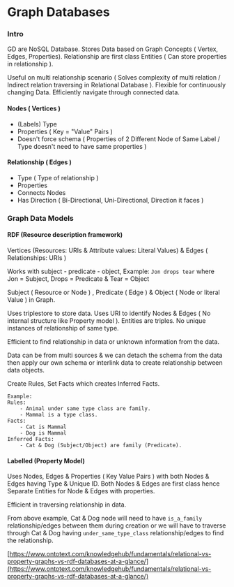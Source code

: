 # Graph Databases

### Intro

GD are NoSQL Database. Stores Data based on Graph Concepts \( Vertex, Edges, Properties\). Relationship are first class Entities \( Can store properties in relationship \).

Useful on multi relationship scenario \( Solves complexity of multi relation / Indirect relation traversing in Relational Database \). Flexible for continuously changing Data. Efficiently navigate through connected data.

#### Nodes \( Vertices \)

* \(Labels\) Type 
* Properties \( Key = "Value" Pairs \)
* Doesn't force schema \( Properties of 2 Different Node of Same Label / Type doesn't need to have same properties \)

#### Relationship \( Edges \)

* Type \( Type of relationship \) 
* Properties
* Connects Nodes
* Has Direction \( Bi-Directional, Uni-Directional, Direction it faces \)

### Graph Data Models

#### RDF \(Resource description framework\)

Vertices \(Resources: URIs & Attribute values: Literal Values\) & Edges \( Relationships: URIs \)

Works with subject - predicate - object, Example: `Jon drops tear` where Jon = Subject, Drops = Predicate & Tear = Object 

Subject \( Resource or Node \) , Predicate \( Edge \) & Object \( Node or literal Value \) in Graph.

Uses triplestore to store data.  Uses URI to identify Nodes & Edges \( No internal structure like Property model \). Entities are triples. No unique instances of  relationship of same type.

Efficient to find relationship in data  or unknown information from the data.

Data can be from multi sources & we can detach the schema from the data then apply our own schema or interlink data to create relationship between data objects.

Create Rules, Set Facts which creates Inferred Facts. 

```text
Example:
Rules:
    - Animal under same type class are family.
    - Mammal is a type class.
Facts:
    - Cat is Mammal
    - Dog is Mammal
Inferred Facts:
    - Cat & Dog (Subject/Object) are family (Predicate).
```



#### Labelled \(Property Model\)

Uses Nodes, Edges & Properties \( Key Value Pairs \) with both Nodes & Edges having Type & Unique ID. Both Nodes & Edges are first class hence Separate Entities for Node & Edges with properties.

Efficient in traversing relationship in data.

From above example, Cat & Dog node will need to have `is_a_family` relationship/edges between them during creation or we will have to traverse through Cat & Dog having `under_same_type_class` relationship/edges to find the relationship. 

[https://www.ontotext.com/knowledgehub/fundamentals/relational-vs-property-graphs-vs-rdf-databases-at-a-glance/](https://www.ontotext.com/knowledgehub/fundamentals/relational-vs-property-graphs-vs-rdf-databases-at-a-glance/)

